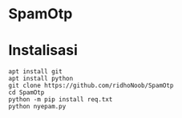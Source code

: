 # SpamOtp

# Instalisasi
```
apt install git
apt install python 
git clone https://github.com/ridhoNoob/SpamOtp
cd SpamOtp
python -m pip install req.txt
python nyepam.py
```
